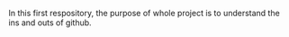 In this first respository, the purpose of whole project is to understand the ins and outs of github.
